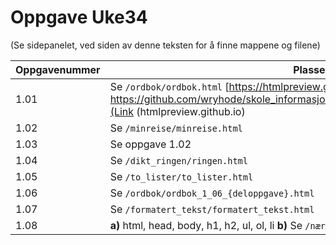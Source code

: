 # Oppgave Uke34
(Se sidepanelet, ved siden av denne teksten for å finne mappene og filene)

|Oppgavenummer|Plassering eller svar|
|---|---|
|1.01|Se `/ordbok/ordbok.html` [https://htmlpreview.github.io/?https://github.com/wryhode/skole_informasjonsteknologi/blob/main/kapittel1/ordbok/ordbok.html](Link (htmlpreview.github.io)|
|1.02|Se `/minreise/minreise.html`|
|1.03|Se oppgave 1.02|
|1.04|Se `/dikt_ringen/ringen.html`|
|1.05|Se `/to_lister/to_lister.html`|
|1.06|Se `/ordbok/ordbok_1_06_{deloppgave}.html`|
|1.07|Se `/formatert_tekst/formatert_tekst.html`|
|1.08|**a)** html, head, body, h1, h2, ul, ol, li **b)** Se `/næringsstoffer_rekreasjon/næringsstoffer.html`|
